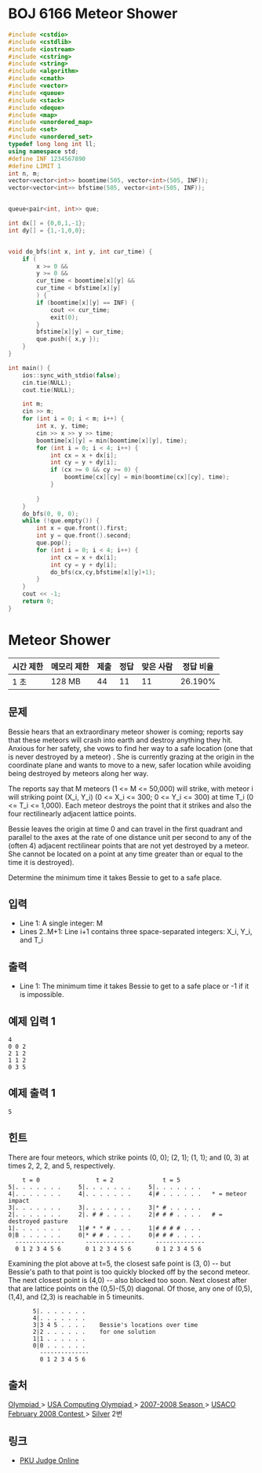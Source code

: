# BOJ 6166 Meteor Shower

```c++
#include <cstdio>
#include <cstdlib>
#include <iostream>
#include <cstring>
#include <string>
#include <algorithm>
#include <cmath>
#include <vector>
#include <queue>
#include <stack>
#include <deque>
#include <map>
#include <unordered_map>
#include <set>
#include <unordered_set>
typedef long long int ll;
using namespace std;
#define INF 1234567890
#define LIMIT 1
int n, m;
vector<vector<int>> boomtime(505, vector<int>(505, INF));
vector<vector<int>> bfstime(505, vector<int>(505, INF));


queue<pair<int, int>> que;

int dx[] = {0,0,1,-1};
int dy[] = {1,-1,0,0};


void do_bfs(int x, int y, int cur_time) {
	if (
		x >= 0 &&
		y >= 0 &&
		cur_time < boomtime[x][y] &&
		cur_time < bfstime[x][y]
		) {
		if (boomtime[x][y] == INF) {
			cout << cur_time;
			exit(0);
		}
		bfstime[x][y] = cur_time;
		que.push({ x,y });
	}
}

int main() {
	ios::sync_with_stdio(false);
	cin.tie(NULL);
	cout.tie(NULL);

	int m;
	cin >> m;
	for (int i = 0; i < m; i++) {
		int x, y, time;
		cin >> x >> y >> time;
		boomtime[x][y] = min(boomtime[x][y], time);
		for (int i = 0; i < 4; i++) {
			int cx = x + dx[i];
			int cy = y + dy[i];
			if (cx >= 0 && cy >= 0) {
				boomtime[cx][cy] = min(boomtime[cx][cy], time);
			}
				
		}
	}
	do_bfs(0, 0, 0);
	while (!que.empty()) {
		int x = que.front().first;
		int y = que.front().second;
		que.pop();
		for (int i = 0; i < 4; i++) {
			int cx = x + dx[i];
			int cy = y + dy[i];
			do_bfs(cx,cy,bfstime[x][y]+1);
		}
	}
	cout << -1;
	return 0;
}


```



# Meteor Shower

| 시간 제한 | 메모리 제한 | 제출 | 정답 | 맞은 사람 | 정답 비율 |
| --------- | ----------- | ---- | ---- | --------- | --------- |
| 1 초      | 128 MB      | 44   | 11   | 11        | 26.190%   |

## 문제

Bessie hears that an extraordinary meteor shower is coming; reports say that these meteors will crash into earth and destroy anything they hit. Anxious for her safety, she vows to find her way to a safe location (one that is never destroyed by a meteor) . She is currently grazing at the origin in the coordinate plane and wants to move to a new, safer location while avoiding being destroyed by meteors along her way.

The reports say that M meteors (1 <= M <= 50,000) will strike, with meteor i will striking point (X_i, Y_i) (0 <= X_i <= 300; 0 <= Y_i <= 300) at time T_i (0 <= T_i <= 1,000). Each meteor destroys the point that it strikes and also the four rectilinearly adjacent lattice points.

Bessie leaves the origin at time 0 and can travel in the first quadrant and parallel to the axes at the rate of one distance unit per second to any of the (often 4) adjacent rectilinear points that are not yet destroyed by a meteor.  She cannot be located on a point at any time greater than or equal to the time it is destroyed).

Determine the minimum time it takes Bessie to get to a safe place.

## 입력

- Line 1: A single integer: M
- Lines 2..M+1: Line i+1 contains three space-separated integers: X_i, Y_i, and T_i

 

## 출력

- Line 1: The minimum time it takes Bessie to get to a safe place or -1 if it is impossible.

 



## 예제 입력 1

```
4
0 0 2
2 1 2
1 1 2
0 3 5
```

## 예제 출력 1

```
5
```

## 힌트

There are four meteors, which strike points (0, 0); (2, 1); (1, 1); and (0, 3) at times 2, 2, 2, and 5, respectively.

```
    t = 0                t = 2              t = 5
5|. . . . . . .     5|. . . . . . .     5|. . . . . . .    
4|. . . . . . .     4|. . . . . . .     4|# . . . . . .   * = meteor impact
3|. . . . . . .     3|. . . . . . .     3|* # . . . . .  
2|. . . . . . .     2|. # # . . . .     2|# # # . . . .   # = destroyed pasture
1|. . . . . . .     1|# * * # . . .     1|# # # # . . .   
0|B . . . . . .     0|* # # . . . .     0|# # # . . . .   
  --------------      --------------      -------------- 
  0 1 2 3 4 5 6       0 1 2 3 4 5 6       0 1 2 3 4 5 6 
```


Examining the plot above at t=5, the closest safe point is (3, 0) -- but Bessie's path to that point is too quickly blocked off by the second meteor. The next closest point is (4,0) -- also blocked too soon.  Next closest after that are lattice points on the (0,5)-(5,0) diagonal. Of those, any one of (0,5), (1,4), and (2,3) is reachable in 5 timeunits.

```
       5|. . . . . . .   
       4|. . . . . . .   
       3|3 4 5 . . . .    Bessie's locations over time
       2|2 . . . . . .    for one solution
       1|1 . . . . . .   
       0|0 . . . . . .   
         -------------- 
         0 1 2 3 4 5 6  
```

## 출처

[Olympiad ](https://www.acmicpc.net/category/2)> [USA Computing Olympiad ](https://www.acmicpc.net/category/106)> [2007-2008 Season ](https://www.acmicpc.net/category/146)> [USACO February 2008 Contest ](https://www.acmicpc.net/category/152)> [Silver](https://www.acmicpc.net/category/detail/685) 2번

## 링크

- [PKU Judge Online](http://poj.org/problem?id=3669)